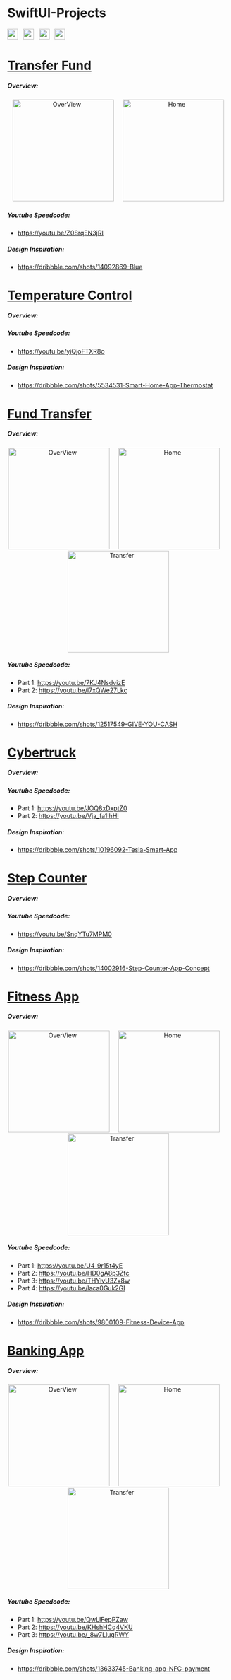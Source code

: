 # SwiftUI-Projects

<a href="mailto:anik1.bd@gmail.com"><img src="https://img.shields.io/badge/EMAIL-anik1.bd-%232E9FFF?style=for-the-badge&logo=gmail" height="24"></a>&nbsp;&nbsp;&nbsp;<a href="https://www.linkedin.com/in/kazi-munshimun-nabi-b5412470/"><img src="https://img.shields.io/badge/LINKEDIN-kazi.munshimun-%230077B5?style=for-the-badge&logo=linkedin&logoColor=0077B5" height="24"></a>&nbsp;&nbsp;&nbsp;<a href="https://stackoverflow.com/users/3478444/kazi-munshimun"><img src="https://img.shields.io/badge/Stack%20Overflow-kazi.munshimun-%23FE7A16?style=for-the-badge&logo=stackoverflow" height="24"></a>&nbsp;&nbsp;&nbsp;<a href="https://github.com/kazimunshimun/Swift-Portfolio/raw/master/images/kazi_munshimun_cv.pdf"><img src="https://img.shields.io/badge/DOWNLOAD-RESUME-%2300B057?style=for-the-badge&logo=koding" height="24"></a>

# [Transfer Fund](https://github.com/kazimunshimun/FundTransfer2)

##### Overview: 
<p align="center">
<img src="https://raw.githubusercontent.com/kazimunshimun/FundTransfer2/master/Resources/refresh_user.gif" width="230"  title="OverView">&nbsp;&nbsp;&nbsp;&nbsp;&nbsp;<img src="https://github.com/kazimunshimun/FundTransfer2/raw/master/Resources/screen.png" width="230" title="Home">
</p>

##### Youtube Speedcode: 
* https://youtu.be/Z08rqEN3jRI

##### Design Inspiration: 
* https://dribbble.com/shots/14092869-Blue

# [Temperature Control](https://github.com/kazimunshimun/TemperatureControl)

##### Overview: 

##### Youtube Speedcode: 
* https://youtu.be/yiQjoFTXR8o

##### Design Inspiration:
* https://dribbble.com/shots/5534531-Smart-Home-App-Thermostat

# [Fund Transfer](https://github.com/kazimunshimun/FundTransfer)

##### Overview: 
<p align="center">
<img src="https://github.com/kazimunshimun/FundTransfer/raw/master/fundTransfer.gif" width="230"  title="OverView">&nbsp;&nbsp;&nbsp;&nbsp;&nbsp;<img src="https://github.com/kazimunshimun/FundTransfer/raw/master/screen_1.png" width="230" title="Home">&nbsp;&nbsp;&nbsp;&nbsp;&nbsp;<img src="https://github.com/kazimunshimun/FundTransfer/raw/master/screen_2.png" width="230" title="Transfer">
</p>

##### Youtube Speedcode: 
* Part 1: https://youtu.be/7KJ4NsdvizE 
* Part 2: https://youtu.be/l7xQWe27Lkc

##### Design Inspiration: 
* https://dribbble.com/shots/12517549-GIVE-YOU-CASH


# [Cybertruck](https://github.com/kazimunshimun/TeslaCybertruckUI)

##### Overview: 

##### Youtube Speedcode: 
* Part 1: https://youtu.be/JOQ8xDxptZ0
* Part 2: https://youtu.be/Vja_fa1IhHI

##### Design Inspiration:
* https://dribbble.com/shots/10196092-Tesla-Smart-App

# [Step Counter](https://github.com/kazimunshimun/SwiftUIStepCounterUI)

##### Overview: 

##### Youtube Speedcode: 
* https://youtu.be/SnqYTu7MPM0

##### Design Inspiration:
* https://dribbble.com/shots/14002916-Step-Counter-App-Concept

# [Fitness App](https://github.com/kazimunshimun/FitnessApp)

##### Overview: 
<p align="center">
<img src="https://github.com/kazimunshimun/FitnessApp/raw/master/fitness.gif" width="230"  title="OverView">&nbsp;&nbsp;&nbsp;&nbsp;&nbsp;<img src="https://github.com/kazimunshimun/FitnessApp/raw/master/screen_1.png" width="230" title="Home">&nbsp;&nbsp;&nbsp;&nbsp;&nbsp;<img src="https://github.com/kazimunshimun/FitnessApp/raw/master/screen_2.png" width="230" title="Transfer">
</p>

##### Youtube Speedcode: 
* Part 1: https://youtu.be/U4_9r15t4yE
* Part 2: https://youtu.be/HD0gA8p3Zfc
* Part 3: https://youtu.be/THYlvU3Zx8w
* Part 4: https://youtu.be/laca0Guk2GI

##### Design Inspiration:
* https://dribbble.com/shots/9800109-Fitness-Device-App

# [Banking App](https://github.com/kazimunshimun/SwiftUIBankingApp)

##### Overview: 
<p align="center">
<img src="https://github.com/kazimunshimun/SwiftUIBankingApp/raw/master/banking.gif" width="230"  title="OverView">&nbsp;&nbsp;&nbsp;&nbsp;&nbsp;<img src="https://github.com/kazimunshimun/SwiftUIBankingApp/raw/master/screen_1.png" width="230" title="Home">&nbsp;&nbsp;&nbsp;&nbsp;&nbsp;<img src="https://github.com/kazimunshimun/SwiftUIBankingApp/raw/master/screen_2.png" width="230" title="Transfer">
</p>

##### Youtube Speedcode: 
* Part 1: https://youtu.be/QwLIFepPZaw
* Part 2: https://youtu.be/KHshHCq4VKU
* Part 3: https://youtu.be/_8w7LlugRWY

##### Design Inspiration:
* https://dribbble.com/shots/13633745-Banking-app-NFC-payment
